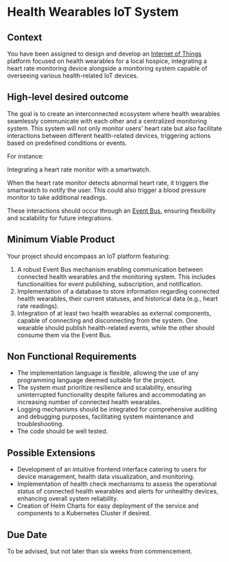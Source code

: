 # Health Wearables IoT System

## Context

You have been assigned to design and develop an [Internet of Things](https://www.ibm.com/topics/internet-of-things) platform focused on health wearables for a local hospice, integrating a heart rate monitoring device alongside a monitoring system capable of overseeing various health-related IoT devices.

## High-level desired outcome

The goal is to create an interconnected ecosystem where health wearables seamlessly communicate with each other and a centralized monitoring system. This system will not only monitor users' heart rate but also facilitate interactions between different health-related devices, triggering actions based on predefined conditions or events.

For instance:

Integrating a heart rate monitor with a smartwatch.

When the heart rate monitor detects abnormal heart rate, it triggers the smartwatch to notify the user. This could also trigger a blood pressure monitor to take additional readings.

These interactions should occur through an [Event Bus](https://aws.amazon.com/event-driven-architecture/), ensuring flexibility and scalability for future integrations.

## Minimum Viable Product

Your project should encompass an IoT platform featuring:

1. A robust Event Bus mechanism enabling communication between connected health wearables and the monitoring system. This includes functionalities for event publishing, subscription, and notification.
2. Implementation of a database to store information regarding connected health wearables, their current statuses, and historical data (e.g., heart rate readings).
3. Integration of at least two health wearables as external components, capable of connecting and disconnecting from the system. One wearable should publish health-related events, while the other should consume them via the Event Bus.

## Non Functional Requirements

- The implementation language is flexible, allowing the use of any programming language deemed suitable for the project.
- The system must prioritize resilience and scalability, ensuring uninterrupted functionality despite failures and accommodating an increasing number of connected health wearables.
- Logging mechanisms should be integrated for comprehensive auditing and debugging purposes, facilitating system maintenance and troubleshooting.
- The code should be well tested.

## Possible Extensions

- Development of an intuitive frontend interface catering to users for device management, health data visualization, and monitoring.
- Implementation of health check mechanisms to assess the operational status of connected health wearables and alerts for unhealthy devices, enhancing overall system reliability.
- Creation of Helm Charts for easy deployment of the service and components to a Kubernetes Cluster if desired.

## Due Date
To be advised, but not later than six weeks from commencement.
